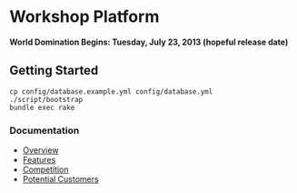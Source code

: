 Workshop Platform
=================

**World Domination Begins: Tuesday, July 23, 2013 (hopeful release date)**

## Getting Started

    cp config/database.example.yml config/database.yml
    ./script/bootstrap
    bundle exec rake

### Documentation

- [Overview](https://github.com/jessmartin/workshop-platform/blob/master/docs/overview.md)
- [Features](https://github.com/jessmartin/workshop-platform/blob/master/docs/features.md)
- [Competition](https://github.com/jessmartin/workshop-platform/blob/master/docs/competition.md)
- [Potential Customers](https://github.com/jessmartin/workshop-platform/blob/master/docs/customers.md)
